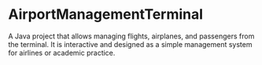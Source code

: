 # AirportManagementTerminal
A Java project that allows managing flights, airplanes, and passengers from the terminal. It is interactive and designed as a simple management system for airlines or academic practice.
